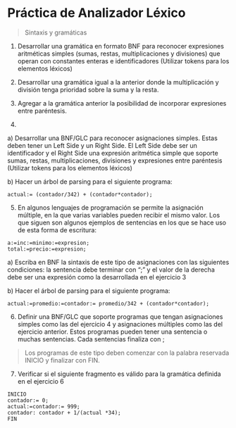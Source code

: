 # Práctica de Analizador Léxico

> Sintaxis y gramáticas

1. Desarrollar una gramática en formato BNF para reconocer expresiones aritméticas simples (sumas, restas, multiplicaciones y divisiones) que operan con constantes enteras e identificadores (Utilizar tokens para los elementos léxicos)

2. Desarrollar una gramática igual a la anterior donde la multiplicación y división tenga prioridad sobre la suma y la resta.

3. Agregar a la gramática anterior la posibilidad de incorporar expresiones entre paréntesis.

4. 

a) Desarrollar una BNF/GLC para reconocer asignaciones simples. Estas deben tener un Left Side y un Right Side. El Left Side debe ser un identificador y el Right Side una expresión aritmética simple que soporte sumas, restas, multiplicaciones, divisiones y expresiones entre paréntesis (Utilizar tokens para los elementos léxicos)

b) Hacer un árbol de parsing para el siguiente programa:

```
actual:= (contador/342) + (contador*contador);
```

5. En algunos lenguajes de programación se permite la asignación múltiple, en la que varias variables pueden recibir el mismo valor. Los que siguen son algunos ejemplos de sentencias en los que se hace uso de esta forma de escritura:

```
a:=inc:=minimo:=expresion;
total:=precio:=expresion;
```

a) Escriba en BNF la sintaxis de este tipo de asignaciones con las siguientes condiciones: la sentencia debe terminar con “;” y el valor de la derecha debe ser una expresión como la desarrollada en el ejercicio 3

b) Hacer el árbol de parsing para el siguiente programa:

```
actual:=promedio:=contador:= promedio/342 + (contador*contador);
```

6. Definir una BNF/GLC que soporte programas que tengan asignaciones simples como las del ejercicio 4 y asignaciones múltiples como las del ejercicio anterior. Estos programas pueden tener una sentencia o muchas sentencias. Cada sentencias finaliza con ;
> Los programas de este tipo deben comenzar con la palabra reservada INICIO y finalizar con FIN.

7. Verificar si el siguiente fragmento es válido para la gramática definida en el ejercicio 6

```
INICIO
contador:= 0;
actual:=contador:= 999;
contador: contador + 1/(actual *34);
FIN
```